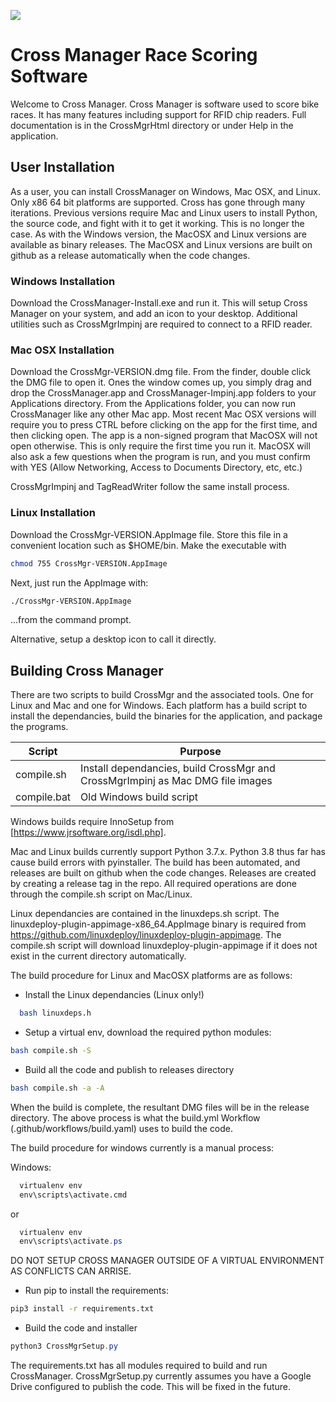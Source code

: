 ![](https://github.com/mbuckaway/CrossMgr/workflows/CrossMgr_Build/badge.svg)

# Cross Manager Race Scoring Software

Welcome to Cross Manager. Cross Manager is software used to score bike races. It has many features including support for RFID chip readers. Full documentation is in the CrossMgrHtml directory or under Help in the application.

## User Installation

As a user, you can install CrossManager on Windows, Mac OSX, and Linux. Only x86 64 bit platforms are supported. Cross has gone through many iterations. Previous versions require Mac and Linux users to install Python, the source code, and fight with it to get it working. This is no longer the case. As with the Windows version, the MacOSX and Linux versions are available as binary releases. The MacOSX and Linux versions are built on github as a release automatically when the code changes.

### Windows Installation

Download the CrossManager-Install.exe and run it. This will setup Cross Manager on your system, and add an icon to your desktop. Additional utilities such as CrossMgrImpinj are required to connect to a RFID reader.

### Mac OSX Installation

Download the CrossMgr-VERSION.dmg file. From the finder, double click the DMG file to open it. Ones the window comes up, you simply drag and drop the CrossManager.app and CrossManager-Impinj.app folders to your Applications directory. From the Applications folder, you can now run CrossManager like any other Mac app. Most recent Mac OSX versions will require you to press CTRL before clicking on the app for the first time, and then clicking open. The app is a non-signed program that MacOSX will not open otherwise. This is only require the first time you run it. MacOSX will also ask a few questions when the program is run, and you must confirm with YES (Allow Networking, Access to Documents Directory, etc, etc.)

CrossMgrImpinj and TagReadWriter follow the same install process.

### Linux Installation

Download the CrossMgr-VERSION.AppImage file. Store this file in a convenient location such as $HOME/bin. Make the executable with

```bash
chmod 755 CrossMgr-VERSION.AppImage
```

Next, just run the AppImage with:

```bash
./CrossMgr-VERSION.AppImage
```

...from the command prompt.

Alternative, setup a desktop icon to call it directly.

## Building Cross Manager

There are two scripts to build CrossMgr and the associated tools. One for Linux and Mac and one for Windows. Each platform has a build script to install the dependancies, build the binaries for the application, and package the programs.

| Script  | Purpose |
|---------|---------|
| compile.sh | Install dependancies, build CrossMgr and CrossMgrImpinj as Mac DMG file images |
| compile.bat | Old Windows build script |

Windows builds require InnoSetup from [https://www.jrsoftware.org/isdl.php].

Mac and Linux builds currently support Python 3.7.x. Python 3.8 thus far has cause build errors with pyinstaller. The build has been automated, and releases are built on github when the code changes. Releases are created by creating a release tag in the repo. All required operations are done through the compile.sh script on Mac/Linux.

Linux dependancies are contained in the linuxdeps.sh script. The linuxdeploy-plugin-appimage-x86_64.AppImage binary is required from https://github.com/linuxdeploy/linuxdeploy-plugin-appimage. The compile.sh script will download linuxdeploy-plugin-appimage if it does not exist in the current directory automatically.

The build procedure for Linux and MacOSX platforms are as follows:

- Install the Linux dependancies (Linux only!)

```bash
  bash linuxdeps.h
```

- Setup a virtual env, download the required python modules:

```bash
bash compile.sh -S
```

- Build all the code and publish to releases directory

```bash
bash compile.sh -a -A
```

When the build is complete, the resultant DMG files will be in the release directory. The above process is what the build.yml Workflow (.github/workflows/build.yaml) uses to build the code.

The build procedure for windows currently is a manual process:

Windows:
```cmd
  virtualenv env
  env\scripts\activate.cmd
```
or

```powershell
  virtualenv env
  env\scripts\activate.ps
```

DO NOT SETUP CROSS MANAGER OUTSIDE OF A VIRTUAL ENVIRONMENT AS CONFLICTS CAN ARRISE.

- Run pip to install the requirements:

```bash
pip3 install -r requirements.txt
```

- Build the code and installer

```powershell
python3 CrossMgrSetup.py
```

The requirements.txt has all modules required to build and run CrossManager. CrossMgrSetup.py currently assumes you have a Google Drive configured to publish the code. This will be fixed in the future.

